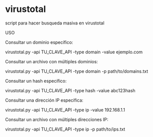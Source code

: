 # virustotal
script para hacer busqueda masiva en virustotal 

USO


Consultar un dominio específico:

virustotal.py -api TU_CLAVE_API -type domain -value ejemplo.com

Consultar un archivo con múltiples dominios:

virustotal.py -api TU_CLAVE_API -type domain -p path/to/domains.txt

Consultar un hash específico:

virustotal.py -api TU_CLAVE_API -type hash -value abc123hash

Consultar una dirección IP específica:

virustotal.py -api TU_CLAVE_API -type ip -value 192.168.1.1

Consultar un archivo con múltiples direcciones IP:

virustotal.py -api TU_CLAVE_API -type ip -p path/to/ips.txt
